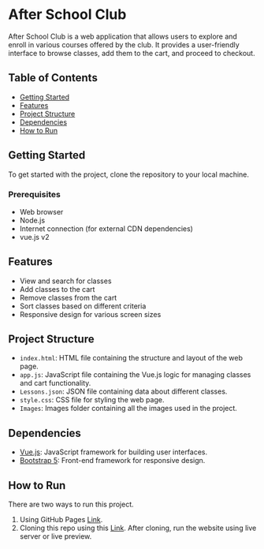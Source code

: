 # After School Club

After School Club is a web application that allows users to explore and enroll in various courses offered by the club. It provides a user-friendly interface to browse classes, add them to the cart, and proceed to checkout.

## Table of Contents

- [Getting Started](#getting-started)
- [Features](#features)
- [Project Structure](#project-structure)
- [Dependencies](#dependencies)
- [How to Run](#how-to-run)

## Getting Started

To get started with the project, clone the repository to your local machine.

### Prerequisites

- Web browser
- Node.js
- Internet connection (for external CDN dependencies)
- vue.js v2

## Features

- View and search for classes
- Add classes to the cart
- Remove classes from the cart
- Sort classes based on different criteria
- Responsive design for various screen sizes

## Project Structure

- `index.html`: HTML file containing the structure and layout of the web page.
- `app.js`: JavaScript file containing the Vue.js logic for managing classes and cart functionality.
- `Lessons.json`: JSON file containing data about different classes.
- `style.css`: CSS file for styling the web page.
- `Images`: Images folder containing all the images used in the project.

## Dependencies

- [Vue.js](https://vuejs.org/): JavaScript framework for building user interfaces.
- [Bootstrap 5](https://getbootstrap.com/docs/5.3/getting-started/introduction/): Front-end framework for responsive design.

## How to Run

There are two ways to run this project.

1. Using GitHub Pages [Link](https://vuejs.org/).
2. Cloning this repo using this [Link](https://vuejs.org/). After cloning, run the website using live server or live preview.
